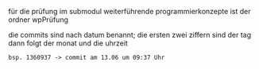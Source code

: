 für die prüfung im submodul weiterführende programmierkonzepte ist der ordner wpPrüfung


die commits sind nach datum benannt; die ersten zwei ziffern sind der tag dann folgt der monat und die uhrzeit

    bsp. 1360937 -> commit am 13.06 um 09:37 Uhr
